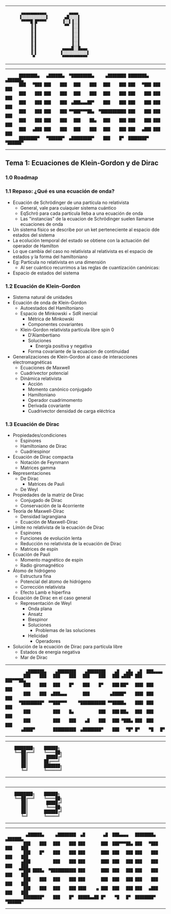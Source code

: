 
--------------------


           ▄▄▄▄▄▄▄▄▄▄▄          ▄▄▄▄
          ▐░░░░░░░░░░░▌       ▄█░░░░▌
           ▀▀▀▀█░█▀▀▀▀       ▐░░▌▐░░▌
               ▐░▌            ▀▀ ▐░░▌
               ▐░▌               ▐░░▌
               ▐░▌               ▐░░▌
               ▐░▌               ▐░░▌
               ▐░▌               ▐░░▌
               ▐░▌           ▄▄▄▄█░░█▄▄▄
               ▐░▌          ▐░░░░░░░░░░░▌
                ▀            ▀▀▀▀▀▀▀▀▀▀▀


--------------------

--------------------


          ████████▄   ▄██████▄  ▀█████████▄     ▄████████ ████████▄   ▄██████▄
          ███   ▀███ ███    ███   ███    ███   ███    ███ ███   ▀███ ███    ███
          ███    ███ ███    ███   ███    ███   ███    ███ ███    ███ ███    ███
          ███    ███ ███    ███  ▄███▄▄▄██▀    ███    ███ ███    ███ ███    ███
          ███    ███ ███    ███ ▀▀███▀▀▀██▄  ▀███████████ ███    ███ ███    ███
          ███    ███ ███    ███   ███    ██▄   ███    ███ ███    ███ ███    ███
          ███   ▄███ ███    ███   ███    ███   ███    ███ ███   ▄███ ███    ███
          ████████▀   ▀██████▀  ▄█████████▀    ███    █▀  ████████▀   ▀██████▀


--------------------


## Tema 1: Ecuaciones de Klein-Gordon y de Dirac

### 1.0 Roadmap

### 1.1 Repaso: ¿Qué es una ecuación de onda?

- Ecuación de Schrödinger de una partícula no relativista
	- General, vale para cuiaquier sistema cuántico
	- EqSchrö para cada partícula lleba a una ecuación de onda
	- Las "instancias" de la ecuacion de Schrödinger suelen llamarse ecuaciones de onda
- Un sistema físico se describe por un ket perteneciente al espacio dde estados del sistema
- La ecolución temporal del estado se obtiene con la actuación del operador de Hamilton
- Lo que cambia del caso no relativista al relativista es el espacio de estados y la forma del hamiltoniano
- Eg: Particula no relativista en una dimensión
	- Al ser cuántico recurrimos a las reglas de cuantización canónicas:
- Espacio de estados del sistema

### 1.2 Ecuación de Klein-Gordon

- Sistema natural de unidades
- Ecuación de onda de Klein-Gordon
	- Autoestados del Hamiltoniano
	- Espacio de Minkowski + SdR inercial
		- Métrica de Minkowski
		- Componentes covariantes
	- Klein-Gordon relativista partícula libre spin 0
		- D'Alambertiano
		- Soluciones
			- Energía positiva y negativa
		- Forma covariante de la ecuacion de continuidad
- Generalizaciones de Klein-Gordon al caso de interacciones electromagnéticas
	- Ecuaciones de Maxwell
	- Cuadrivector potencial
	- Dinámica relativista
		- Acción
		- Momento canónico conjugado
		- Hamiltoniano
		- Operador cuadrimomento
		- Derivada covariante
		- Cuadrivector densidad de carga eléctrica

### 1.3 Ecuación de Dirac

- Propiedades/condiciones
	- Espinores
	- Hamiltoniano de Dirac
	- Cuadriespinor
- Ecuación de Dirac compacta
	- Notación de Feynmann
	- Matrices gamma
- Representaciones
	- De Dirac
		- Matrices de Pauli
	- De Weyl
- Propiedades de la matriz de Dirac
	- Conjugado de Dirac
	- Conservación de la 4corriente
- Teoría de Maxwell-Dirac
	- Densidad lagrangiana
	- Ecuación de Maxwell-Dirac
- Límite no relativista de la ecuación de Dirac
	- Espinores
	- Funciones de evolución lenta
	- Reducción no relativista de la ecuación de Dirac
	- Matrices de espín
- Ecuación de Pauli
	- Momento magnético de espín
	- Radio giromagnético
- Átomo de hidrógeno
	- Estructura fina
	- Potencial del átomo de hidrógeno
	- Corrección relativista
	- Efecto Lamb e hiperfina
- Ecuación de Dirac en el caso general
	- Representación de Weyl
		- Onda plana
		- Ansatz
		- Biespinor
		- Soluciones
			- Problemas de las soluciones
		- Helicidad
			- Operadores
- Solución de la ecuación de Dirac para partícula libre
	- Estados de energia negativa
	- Mar de Dirac



--------------------


             ▄███████▄    ▄████████    ▄████████    ▄█   ▄█▄  ▄█  ███▄▄▄▄
            ███    ███   ███    ███   ███    ███   ███ ▄███▀ ███  ███▀▀▀██▄
            ███    ███   ███    █▀    ███    █▀    ███▐██▀   ███▌ ███   ███
            ███    ███  ▄███▄▄▄       ███         ▄█████▀    ███▌ ███   ███
          ▀█████████▀  ▀▀███▀▀▀     ▀███████████ ▀▀█████▄    ███▌ ███   ███
            ███          ███    █▄           ███   ███▐██▄   ███  ███   ███
            ███          ███    ███    ▄█    ███   ███ ▀███▄ ███  ███   ███
           ▄████▀        ██████████  ▄████████▀    ███   ▀█▀ █▀    ▀█   █▀


--------------------

--------------------

        ████████╗    ██████╗
        ╚══██╔══╝    ╚════██╗
           ██║        █████╔╝
           ██║       ██╔═══╝
           ██║       ███████╗
           ╚═╝       ╚══════╝

--------------------

##


--------------------

        ████████╗    ██████╗
        ╚══██╔══╝    ╚════██╗
           ██║        █████╔╝
           ██║        ╚═══██╗
           ██║       ██████╔╝
           ╚═╝       ╚═════╝

--------------------




--------------------


             ▄██████▄     ▄████████  ▄█        ▄█  ███▄▄▄▄   ████████▄   ▄██████▄
            ███    ███   ███    ███ ███       ███  ███▀▀▀██▄ ███   ▀███ ███    ███
            ███    █▀    ███    ███ ███       ███▌ ███   ███ ███    ███ ███    ███
           ▄███          ███    ███ ███       ███▌ ███   ███ ███    ███ ███    ███
          ▀▀███ ████▄  ▀███████████ ███       ███▌ ███   ███ ███    ███ ███    ███
            ███    ███   ███    ███ ███       ███  ███   ███ ███    ███ ███    ███
            ███    ███   ███    ███ ███▌    ▄ ███  ███   ███ ███   ▄███ ███    ███
            ████████▀    ███    █▀  █████▄▄██ █▀    ▀█   █▀  ████████▀   ▀██████▀


--------------------
